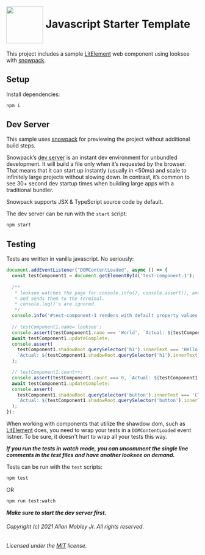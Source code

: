 # <img align="center" src="https://avatars2.githubusercontent.com/u/76873423" width="96" height="96" /> Javascript Starter Template

This project includes a sample [LitElement](https://lit-element.polymer-project.org) web component using looksee with [snowpack](https://www.snowpack.dev).

## Setup

Install dependencies:

```bash
npm i
```

## Dev Server

This sample uses [snowpack](https://www.snowpack.dev) for previewing the project without additional build steps.

Snowpack’s [dev server](https://www.snowpack.dev/concepts/dev-server) is an instant dev environment for unbundled development. It will build a file only when it’s requested by the browser. That means that it can start up instantly (usually in <50ms) and scale to infinitely large projects without slowing down. In contrast, it’s common to see 30+ second dev startup times when building large apps with a traditional bundler.

Snowpack supports JSX & TypeScript source code by default.

The dev server can be run with the `start` script:

```bash
npm start
```

## Testing

Tests are written in vanilla javascript. No seriously:
```javascript
document.addEventListener("DOMContentLoaded", async () => {
  const testComponent1 = document.getElementById('test-component-1');
  
  /**
   * looksee watches the page for console.info(), console.assert(), and console.error() calls,
   * and sends them to the terminal.
   * console.log()'s are ignored.
   */
  console.info('#test-component-1 renders with default property values');
  
  // testComponent1.name='looksee';
  console.assert(testComponent1.name === 'World', `Actual: ${testComponent1.name}`);
  await testComponent1.updateComplete;
  console.assert(
    testComponent1.shadowRoot.querySelector('h1').innerText === 'Hello, World!', 
    `Actual: ${testComponent1.shadowRoot.querySelector('h1').innerText}`
  );

  // testComponent1.count++;
  console.assert(testComponent1.count === 0, `Actual: ${testComponent1.count}`);
  await testComponent1.updateComplete;
  console.assert(
    testComponent1.shadowRoot.querySelector('button').innerText === 'Click Count: 0', 
    `Actual: ${testComponent1.shadowRoot.querySelector('button').innerText}`
  );
});
```
When working with components that utilize the shawdow dom, such as [LitElement](https://lit-element.polymer-project.org) does, you need to wrap your tests in a `DOMContentLoaded` event listner. To be sure, it doesn't hurt to wrap all your tests this way.

***If you run the tests in watch mode, you can uncomment the single line comments in the test files and have another looksee on demand.***

Tests can be run with the `test` scripts:

```bash
npm test
```
OR
```bash
npm run test:watch
```
***Make sure to start the dev server first.***

###### Copyright (c) 2021 Allan Mobley Jr. All rights reserved.
###### Licensed under the [MIT](./LICENSE) license.
